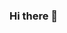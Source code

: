 ### Hi there 👋

<!--
**oytunSarifakioglu/oytunSarifakioglu** is a ✨ _special_ ✨ repository because its `README.md` (this file) appears on your GitHub profile.

Here are some ideas to get you started:

- 🔭 I’m currently working on IBTECH - QNB Finansbank
- 🌱 I’m currently learning new Software Technologies💻, Android and Flutter mobile application technologies📱 and AI Technologies
- 💬 Ask me about new technologies in software as you can imagine😉
-->
